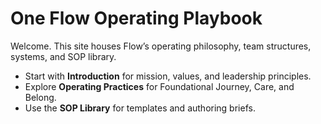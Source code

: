 # One Flow Operating Playbook

Welcome. This site houses Flow’s operating philosophy, team structures, systems, and SOP library.

- Start with **Introduction** for mission, values, and leadership principles.
- Explore **Operating Practices** for Foundational Journey, Care, and Belong.
- Use the **SOP Library** for templates and authoring briefs.
